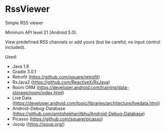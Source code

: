 # RssViewer
Simple RSS viewer

Minimum API level 21 (Android 5.0).

View predefined RSS channels or add yours (but be careful, no input control included).

Used: 
+ Java 1.8
+ Gradle 3.0.1
+ Retrofit (https://github.com/square/retrofit)
+ RxJava2 (https://github.com/ReactiveX/RxJava)
+ Room ORM (https://developer.android.com/training/data-storage/room/index.html)
+ Live Data (https://developer.android.com/topic/libraries/architecture/livedata.html)
+ Android-Debug-Database (https://github.com/amitshekhariitbhu/Android-Debug-Database)
+ Picasso (https://github.com/square/picasso)
+ Jsoup (https://jsoup.org/)
